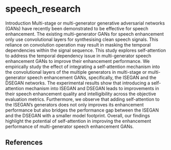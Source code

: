 # speech_research
 
Introduction 
Multi-stage or multi-generator generative adversarial networks (GANs) have recently been demonstrated to be effective for speech enhancement. The existing multi-generator GANs for speech enhancement only use convolutional layers for synthesising clean speech signals. This reliance on convolution operation may result in masking the temporal dependencies within the signal sequence. This study explores self-attention to address the temporal dependency issue in multi-generator speech enhancement GANs to improve their enhancement performance. We empirically study the effect of integrating a self-attention mechanism into the convolutional layers of the multiple generators in multi-stage or multi-generator speech enhancement GANs, specifically, the ISEGAN and the DSEGAN networks. The experimental results show that introducing a self-attention mechanism into ISEGAN and DSEGAN leads to improvements in their speech enhancement quality and intelligibility across the objective evaluation metrics. Furthermore, we observe that adding self-attention to the ISEGAN’s generators does not only improves its enhancement performance but also bridges the performance gap between the ISEGAN and the DSEGAN with a smaller model footprint. Overall, our findings highlight the potential of self-attention in improving the enhancement performance of multi-generator speech enhancement GANs.




















## References 

